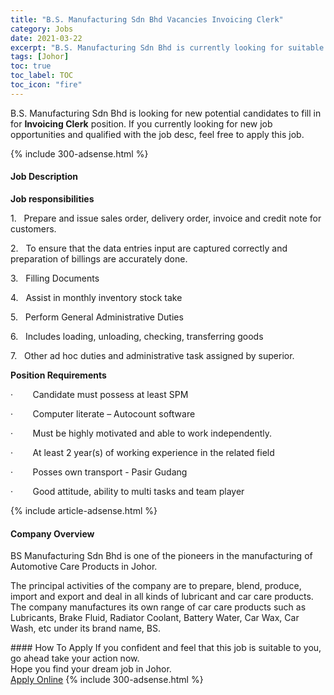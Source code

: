 ```yaml
---
title: "B.S. Manufacturing Sdn Bhd Vacancies Invoicing Clerk" 
category: Jobs 
date: 2021-03-22 
excerpt: "B.S. Manufacturing Sdn Bhd is currently looking for suitable person to fill in the Invoicing Clerk which based in Johor" 
tags: [Johor] 
toc: true 
toc_label: TOC 
toc_icon: "fire" 
--- 
```


<p>B.S. Manufacturing Sdn Bhd is looking for new potential candidates to fill in for <b>Invoicing Clerk</b> position. If you currently looking for new job opportunities and qualified with the job desc, feel free to apply this job.
</p>{% include 300-adsense.html %} 
<div><div><h4>Job Description</h4></div><div><div><span><div><p><strong>Job responsibilities</strong></p><p>1.&#160;&#160;&#160;Prepare and issue sales order, delivery order, invoice and credit note for customers.</p><p>2.&#160;&#160;&#160;To ensure that the data entries input are captured correctly and preparation of billings are accurately done.</p><p>3.&#160;&#160;&#160;Filling Documents</p><p>4.&#160;&#160;&#160;Assist in monthly inventory stock take</p><p>5.&#160;&#160;&#160;Perform General Administrative Duties</p><p>6.&#160;&#160;&#160;Includes loading, unloading, checking, transferring goods</p><p>7.&#160;&#160;&#160;Other ad hoc duties and administrative task assigned by superior.</p><p><strong>Position Requirements</strong></p><p>&#183;&#160;&#160;&#160;&#160;&#160;&#160;&#160;&#160;Candidate must possess at least SPM</p><p>&#183;&#160;&#160;&#160;&#160;&#160;&#160;&#160;&#160;Computer literate &#8211; Autocount software</p><p>&#183;&#160;&#160;&#160;&#160;&#160;&#160;&#160;&#160;Must be highly motivated and able to work independently.</p><p>&#183;&#160;&#160;&#160;&#160;&#160;&#160;&#160;&#160;At least 2 year(s) of working experience in the related field</p><p>&#183;&#160;&#160;&#160;&#160;&#160;&#160;&#160;&#160;Posses own transport -&#160;Pasir Gudang</p><p>&#183;&#160;&#160;&#160;&#160;&#160;&#160;&#160;&#160;Good attitude, ability to multi tasks and team player</p></div></span></div></div></div> 
{% include article-adsense.html %} 
<div><div><h4>Company Overview</h4></div><div><div><span><div><p>BS Manufacturing Sdn Bhd is one of the pioneers in the manufacturing of Automotive Care Products in Johor.</p><p>The principal activities of the company are to prepare, blend, produce, import and export and deal in all kinds of lubricant and car care products. The company manufactures its own range of car care products such as Lubricants, Brake Fluid, Radiator Coolant, Battery Water, Car Wax, Car Wash, etc under its brand name, BS.</p></div></span></div></div></div> 
#### How To Apply 
If you confident and feel that this job is suitable to you, go ahead take your action now. <br/> 
Hope you find your dream job in Johor. <br/> 
<a href="https://www.jobstreet.com.my/en/job/invoicing-clerk-4513567?jobId=jobstreet-my-job-4513567&" class="btn btn--info" target="_blank" rel="nofollow noopenner">Apply Online</a> 
{% include 300-adsense.html %} 
